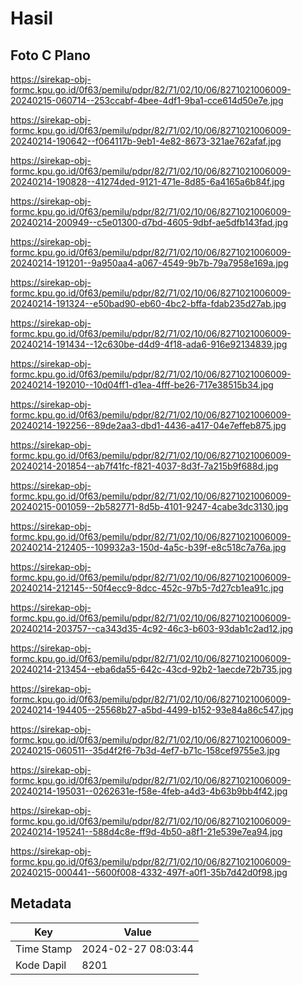 # Hasil

## Foto C Plano

https://sirekap-obj-formc.kpu.go.id/0f63/pemilu/pdpr/82/71/02/10/06/8271021006009-20240215-060714--253ccabf-4bee-4df1-9ba1-cce614d50e7e.jpg

https://sirekap-obj-formc.kpu.go.id/0f63/pemilu/pdpr/82/71/02/10/06/8271021006009-20240214-190642--f064117b-9eb1-4e82-8673-321ae762afaf.jpg

https://sirekap-obj-formc.kpu.go.id/0f63/pemilu/pdpr/82/71/02/10/06/8271021006009-20240214-190828--41274ded-9121-471e-8d85-6a4165a6b84f.jpg

https://sirekap-obj-formc.kpu.go.id/0f63/pemilu/pdpr/82/71/02/10/06/8271021006009-20240214-200949--c5e01300-d7bd-4605-9dbf-ae5dfb143fad.jpg

https://sirekap-obj-formc.kpu.go.id/0f63/pemilu/pdpr/82/71/02/10/06/8271021006009-20240214-191201--9a950aa4-a067-4549-9b7b-79a7958e169a.jpg

https://sirekap-obj-formc.kpu.go.id/0f63/pemilu/pdpr/82/71/02/10/06/8271021006009-20240214-191324--e50bad90-eb60-4bc2-bffa-fdab235d27ab.jpg

https://sirekap-obj-formc.kpu.go.id/0f63/pemilu/pdpr/82/71/02/10/06/8271021006009-20240214-191434--12c630be-d4d9-4f18-ada6-916e92134839.jpg

https://sirekap-obj-formc.kpu.go.id/0f63/pemilu/pdpr/82/71/02/10/06/8271021006009-20240214-192010--10d04ff1-d1ea-4fff-be26-717e38515b34.jpg

https://sirekap-obj-formc.kpu.go.id/0f63/pemilu/pdpr/82/71/02/10/06/8271021006009-20240214-192256--89de2aa3-dbd1-4436-a417-04e7effeb875.jpg

https://sirekap-obj-formc.kpu.go.id/0f63/pemilu/pdpr/82/71/02/10/06/8271021006009-20240214-201854--ab7f41fc-f821-4037-8d3f-7a215b9f688d.jpg

https://sirekap-obj-formc.kpu.go.id/0f63/pemilu/pdpr/82/71/02/10/06/8271021006009-20240215-001059--2b582771-8d5b-4101-9247-4cabe3dc3130.jpg

https://sirekap-obj-formc.kpu.go.id/0f63/pemilu/pdpr/82/71/02/10/06/8271021006009-20240214-212405--109932a3-150d-4a5c-b39f-e8c518c7a76a.jpg

https://sirekap-obj-formc.kpu.go.id/0f63/pemilu/pdpr/82/71/02/10/06/8271021006009-20240214-212145--50f4ecc9-8dcc-452c-97b5-7d27cb1ea91c.jpg

https://sirekap-obj-formc.kpu.go.id/0f63/pemilu/pdpr/82/71/02/10/06/8271021006009-20240214-203757--ca343d35-4c92-46c3-b603-93dab1c2ad12.jpg

https://sirekap-obj-formc.kpu.go.id/0f63/pemilu/pdpr/82/71/02/10/06/8271021006009-20240214-213454--eba6da55-642c-43cd-92b2-1aecde72b735.jpg

https://sirekap-obj-formc.kpu.go.id/0f63/pemilu/pdpr/82/71/02/10/06/8271021006009-20240214-194405--25568b27-a5bd-4499-b152-93e84a86c547.jpg

https://sirekap-obj-formc.kpu.go.id/0f63/pemilu/pdpr/82/71/02/10/06/8271021006009-20240215-060511--35d4f2f6-7b3d-4ef7-b71c-158cef9755e3.jpg

https://sirekap-obj-formc.kpu.go.id/0f63/pemilu/pdpr/82/71/02/10/06/8271021006009-20240214-195031--0262631e-f58e-4feb-a4d3-4b63b9bb4f42.jpg

https://sirekap-obj-formc.kpu.go.id/0f63/pemilu/pdpr/82/71/02/10/06/8271021006009-20240214-195241--588d4c8e-ff9d-4b50-a8f1-21e539e7ea94.jpg

https://sirekap-obj-formc.kpu.go.id/0f63/pemilu/pdpr/82/71/02/10/06/8271021006009-20240215-000441--5600f008-4332-497f-a0f1-35b7d42d0f98.jpg


## Metadata

| Key        | Value               |
| ---------- | ------------------- |
| Time Stamp | 2024-02-27 08:03:44 |
| Kode Dapil | 8201                |



